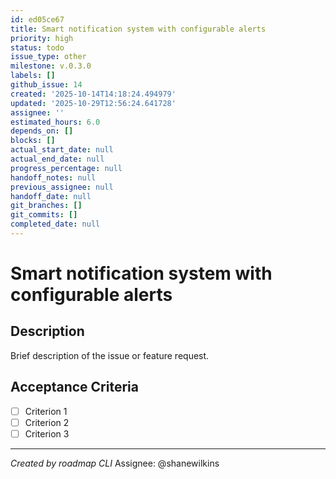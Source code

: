 ```yaml
---
id: ed05ce67
title: Smart notification system with configurable alerts
priority: high
status: todo
issue_type: other
milestone: v.0.3.0
labels: []
github_issue: 14
created: '2025-10-14T14:18:24.494979'
updated: '2025-10-29T12:56:24.641728'
assignee: ''
estimated_hours: 6.0
depends_on: []
blocks: []
actual_start_date: null
actual_end_date: null
progress_percentage: null
handoff_notes: null
previous_assignee: null
handoff_date: null
git_branches: []
git_commits: []
completed_date: null
---
```


# Smart notification system with configurable alerts

## Description

Brief description of the issue or feature request.

## Acceptance Criteria

- [ ] Criterion 1
- [ ] Criterion 2
- [ ] Criterion 3

---
*Created by roadmap CLI*
Assignee: @shanewilkins